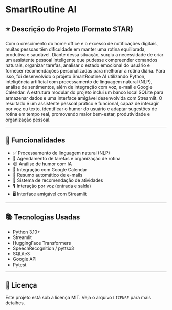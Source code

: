 # SmartRoutine AI

## ⭐ Descrição do Projeto (Formato STAR)

Com o crescimento do home office e o excesso de notificações digitais, muitas pessoas têm dificuldade em manter uma rotina equilibrada, produtiva e saudável. Diante dessa situação, surgiu a necessidade de criar um assistente pessoal inteligente que pudesse compreender comandos naturais, organizar tarefas, analisar o estado emocional do usuário e fornecer recomendações personalizadas para melhorar a rotina diária.
Para isso, foi desenvolvido o projeto SmartRoutine AI utilizando Python, inteligência artificial com processamento de linguagem natural (NLP), análise de sentimentos, além de integração com voz, e-mail e Google Calendar. A estrutura modular do projeto inclui um banco local SQLite para armazenar dados e uma interface amigável desenvolvida com Streamlit.
O resultado é um assistente pessoal prático e funcional, capaz de interagir por voz ou texto, identificar o humor do usuário e adaptar sugestões de rotina em tempo real, promovendo maior bem-estar, produtividade e organização pessoal.

---

## 📌 Funcionalidades

- ✅ Processamento de linguagem natural (NLP)
- 🎯 Agendamento de tarefas e organização de rotina
- 😊 Análise de humor com IA
- 📅 Integração com Google Calendar
- 📧 Resumo automático de e-mails
- 🧠 Sistema de recomendação de atividades
- 🎙️ Interação por voz (entrada e saída)
- 🖥️ Interface amigável com Streamlit

---

## 📚 Tecnologias Usadas
- Python 3.10+
- Streamlit
- HuggingFace Transformers
- SpeechRecognition / pyttsx3
- SQLite3
- Google API
- Pytest

---

## 📄 Licença
Este projeto está sob a licença MIT. Veja o arquivo `LICENSE` para mais detalhes.
